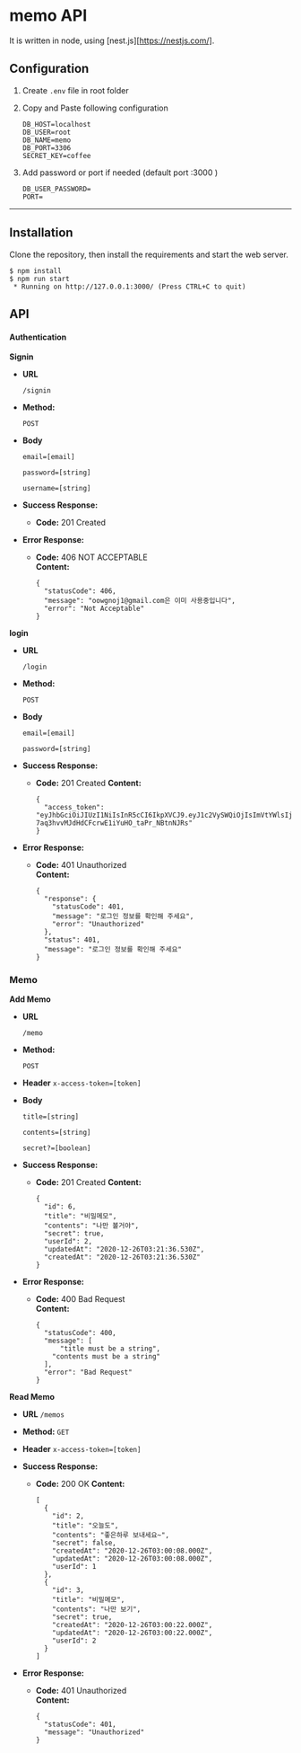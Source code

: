 # memo API

It is written in node, using [nest.js][https://nestjs.com/].

## Configuration

1. Create `.env` file in root folder

2. Copy and Paste following configuration

   ```
   DB_HOST=localhost
   DB_USER=root
   DB_NAME=memo
   DB_PORT=3306
   SECRET_KEY=coffee

   ```

3. Add password or port if needed (default port :3000 )

   ```
   DB_USER_PASSWORD=
   PORT=
   ```

---

## Installation

Clone the repository, then install the requirements and start the web server.

    $ npm install
    $ npm run start
     * Running on http://127.0.0.1:3000/ (Press CTRL+C to quit)

## API

#### Authentication

**Signin**

- **URL**

  `/signin`

* **Method:**

  `POST`

* **Body**

  `email=[email]`

  `password=[string]`

  `username=[string]`

- **Success Response:**

  - **Code:** 201 Created

- **Error Response:**

  - **Code:** 406 NOT ACCEPTABLE <br />
    **Content:**

    ```
    {
      "statusCode": 406,
      "message": "oowgnoj1@gmail.com은 이미 사용중입니다",
      "error": "Not Acceptable"
    }
    ```

**login**

- **URL**

  `/login`

* **Method:**

  `POST`

* **Body**

  `email=[email]`

  `password=[string]`

- **Success Response:**

  - **Code:** 201 Created
    **Content:**

    ```
    {
      "access_token": "eyJhbGciOiJIUzI1NiIsInR5cCI6IkpXVCJ9.eyJ1c2VySWQiOjIsImVtYWlsIjoib293Z25vajFAZ21haWwuY29tIiwiaWF0IjoxNjA4OTUxNTk1fQ.1uz6-7aq3hvvMJdHdCFcrwE1iYuHO_taPr_NBtnNJRs"
    }
    ```

- **Error Response:**

  - **Code:** 401 Unauthorized <br />
    **Content:**

    ```
    {
      "response": {
        "statusCode": 401,
        "message": "로그인 정보를 확인해 주세요",
        "error": "Unauthorized"
      },
      "status": 401,
      "message": "로그인 정보를 확인해 주세요"
    }
    ```

### Memo

**Add Memo**

- **URL**

  `/memo`

* **Method:**

  `POST`

* **Header**
  `x-access-token=[token]`

* **Body**

  `title=[string]`

  `contents=[string]`

  `secret?=[boolean]`

- **Success Response:**

  - **Code:** 201 Created
    **Content:**

    ```
    {
      "id": 6,
      "title": "비밀메모",
      "contents": "나만 볼거야",
      "secret": true,
      "userId": 2,
      "updatedAt": "2020-12-26T03:21:36.530Z",
      "createdAt": "2020-12-26T03:21:36.530Z"
    }
    ```

- **Error Response:**

  - **Code:** 400 Bad Request <br />
    **Content:**

    ```
    {
      "statusCode": 400,
      "message": [
    	  "title must be a string",
        "contents must be a string"
      ],
      "error": "Bad Request"
    }
    ```

**Read Memo**

- **URL**
  `/memos`

* **Method:**
  `GET`

* **Header**
  `x-access-token=[token]`

- **Success Response:**

  - **Code:** 200 OK
    **Content:**

    ```
    [
      {
        "id": 2,
        "title": "오늘도",
        "contents": "좋은하루 보내세요~",
        "secret": false,
        "createdAt": "2020-12-26T03:00:08.000Z",
        "updatedAt": "2020-12-26T03:00:08.000Z",
        "userId": 1
      },
      {
        "id": 3,
        "title": "비밀메모",
        "contents": "나만 보기",
        "secret": true,
        "createdAt": "2020-12-26T03:00:22.000Z",
        "updatedAt": "2020-12-26T03:00:22.000Z",
        "userId": 2
      }
    ]
    ```

- **Error Response:**

  - **Code:** 401 Unauthorized <br />
    **Content:**

    ```
    {
      "statusCode": 401,
      "message": "Unauthorized"
    }
    ```
